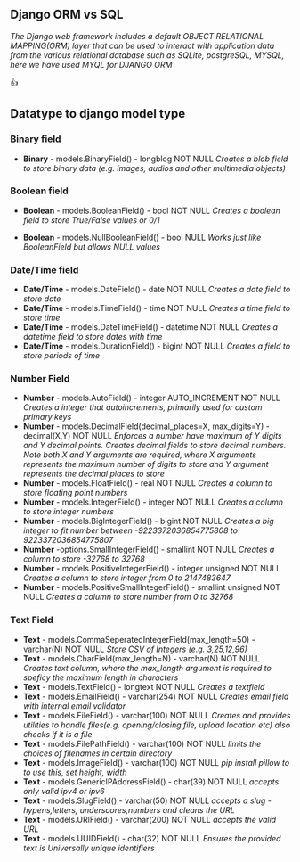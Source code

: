## Django ORM vs SQL



_The Django web framework includes a default OBJECT RELATIONAL MAPPING(ORM)  layer that can be used to interact with application data from the various relational database such as SQLite, postgreSQL, MYSQL, here we have used MYQL for DJANGO ORM_

:+1:

## Datatype to django model type

### Binary field
 
- **Binary** - models.BinaryField() - longblog NOT NULL *Creates a blob field to store binary data (e.g. images, audios and other multimedia objects)*


### Boolean field

- **Boolean** - models.BooleanField() - bool NOT NULL *Creates a boolean field to store True/False values or 0/1*

- **Boolean** - models.NullBooleanField() - bool NULL *Works just like BooleanField but allows NULL values*


### Date/Time field

- **Date/Time** - models.DateField() - date NOT NULL *Creates a date field to store date*
- **Date/Time** - models.TimeField() - time NOT NULL *Creates a time field to store time*
- **Date/Time** - models.DateTimeField() - datetime NOT NULL *Creates a datetime field to store dates with time*
- **Date/Time** - models.DurationField() - bigint NOT NULL *Creates a field to store periods of time*

### Number Field

- **Number** - models.AutoField() - integer AUTO_INCREMENT NOT NULL *Creates a integer that autoincrements, primarily used for custom primary keys*
- **Number** - models.DecimalField(decimal_places=X, max_digits=Y) - decimal(X,Y) NOT NULL *Enforces a number have maximum of Y digits and Y decimal points. Creates decimal fields to store decimal numbers. Note both X and Y arguments are required, where X arguments represents the maximum number of digits to store and Y argument represents the decimal places to store*
- **Number** - models.FloatField() - real NOT NULL *Creates a column to store floating point numbers*
- **Number** - models.IntegerField() - integer NOT NULL *Creates a column to store integer numbers*
- **Number** - models.BigIntegerField() - bigint NOT NULL *Creates a big integer to fit number between -9223372036854775808 to 9223372036854775807*
- **Number** -options.SmallIntegerField() - smallint NOT NULL *Creates a column to store -32768 to 32768*
- **Number** - models.PositiveIntegerField() - integer unsigned NOT NULL *Creates a column to store integer from 0 to 2147483647*
- **Number** - models.PositiveSmallIntegerField() - smallint unsigned NOT NULL *Creates a column to store number from 0 to 32768*

### Text Field
- **Text** - models.CommaSeperatedIntegerField(max_length=50) -varchar(N) NOT NULL *Store CSV of Integers (e.g. 3,25,12,96)*
- **Text** - models.CharField(max_length=N) - varchar(N) NOT NULL *Creates text column, where the max_length argument is required to speficy the maximum length in characters*
- **Text** - models.TextField() - longtext NOT NULL *Creates a textfield*
- **Text** - models.EmailField() - varchar(254) NOT NULL *Creates email field with internal email validator* 
- **Text** - models.FileField() - varchar(100) NOT NULL *Creates and provides utilities to handle files(e.g. opening/closing file, upload location etc) also checks if it is a file*  
- **Text** - models.FilePathField() - varchar(100) NOT NULL *limits the choices of filenames in certain directory*
- **Text** - models.ImageField() - varchar(100) NOT NULL *pip install pillow to to use this, set height, width*
- **Text** - models.GenericIPAddressField() - char(39) NOT NULL *accepts only valid ipv4 or ipv6* 
- **Text** - models.SlugField() - varchar(50) NOT NULL *accepts a slug - hypens,letters, underscores,numbers and cleans the URL*
- **Text** - models.URlField() - varchar(200) NOT NULL *accepts the valid URL*
- **Text** - models.UUIDField() - char(32) NOT NULL *Ensures the provided text is Universally unique identifiers*